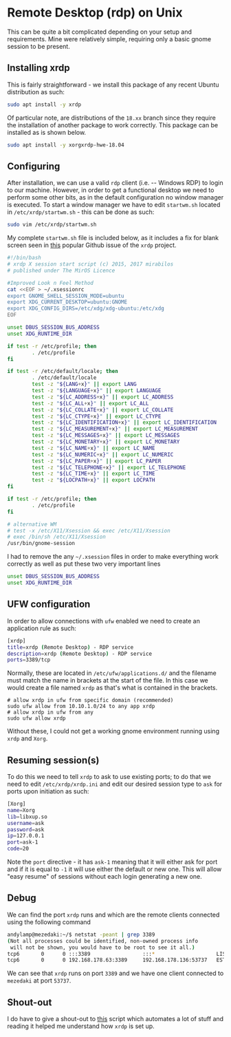 # Remote Desktop (rdp) on Unix

This can be quite a bit complicated depending on your setup and requirements. Mine were relatively simple, requiring
only a basic gnome session to be present.

## Installing xrdp

This is fairly straightforward - we install this package of any recent Ubuntu distribution as such:

```bash
sudo apt install -y xrdp
```

Of particular note, are distributions of the `18.xx` branch since they require the installation of another package to
work correctly. This package can be installed as is shown below.

```bash
sudo apt install -y xorgxrdp-hwe-18.04
```

## Configuring

After installation, we can use a valid `rdp` client (i.e. -- Windows RDP) to login to our machine. However, in order to
get a functional desktop we need to perform some other bits, as in the default configuration no window manager is
executed. To start a window manager we have to edit `startwm.sh` located in `/etc/xrdp/startwm.sh` - this can be done as
such:

```bash
sudo vim /etc/xrdp/startwm.sh
```

My complete `startwm.sh` file is included below, as it includes a fix for blank screen seen in [this][1] popular Github
issue of the `xrdp` project.

```bash
#!/bin/bash
# xrdp X session start script (c) 2015, 2017 mirabilos
# published under The MirOS Licence

#Improved Look n Feel Method
cat <<EOF > ~/.xsessionrc
export GNOME_SHELL_SESSION_MODE=ubuntu
export XDG_CURRENT_DESKTOP=ubuntu:GNOME
export XDG_CONFIG_DIRS=/etc/xdg/xdg-ubuntu:/etc/xdg
EOF

unset DBUS_SESSION_BUS_ADDRESS
unset XDG_RUNTIME_DIR

if test -r /etc/profile; then
        . /etc/profile
fi

if test -r /etc/default/locale; then
        . /etc/default/locale
        test -z "${LANG+x}" || export LANG
        test -z "${LANGUAGE+x}" || export LANGUAGE
        test -z "${LC_ADDRESS+x}" || export LC_ADDRESS
        test -z "${LC_ALL+x}" || export LC_ALL
        test -z "${LC_COLLATE+x}" || export LC_COLLATE
        test -z "${LC_CTYPE+x}" || export LC_CTYPE
        test -z "${LC_IDENTIFICATION+x}" || export LC_IDENTIFICATION
        test -z "${LC_MEASUREMENT+x}" || export LC_MEASUREMENT
        test -z "${LC_MESSAGES+x}" || export LC_MESSAGES
        test -z "${LC_MONETARY+x}" || export LC_MONETARY
        test -z "${LC_NAME+x}" || export LC_NAME
        test -z "${LC_NUMERIC+x}" || export LC_NUMERIC
        test -z "${LC_PAPER+x}" || export LC_PAPER
        test -z "${LC_TELEPHONE+x}" || export LC_TELEPHONE
        test -z "${LC_TIME+x}" || export LC_TIME
        test -z "${LOCPATH+x}" || export LOCPATH
fi

if test -r /etc/profile; then
        . /etc/profile
fi

# alternative WM
# test -x /etc/X11/Xsession && exec /etc/X11/Xsession
# exec /bin/sh /etc/X11/Xsession
/usr/bin/gnome-session
```

I had to remove the any `~/.xsession` files in order to make everything work correctly as well as put these two very
important lines

```bash
unset DBUS_SESSION_BUS_ADDRESS
unset XDG_RUNTIME_DIR
```

## UFW configuration

In order to allow connections with `ufw` enabled we need to create an application rule as such:

```bash
[xrdp]
title=xrdp (Remote Desktop) - RDP service
description=xrdp (Remote Desktop) - RDP service
ports=3389/tcp
```

Normally, these are located in `/etc/ufw/applications.d/` and the filename must match the name in brackets at the start
of the file. In this case we would create a file named `xrdp` as that's what is contained in the brackets.

```shell
# allow xrdp in ufw from specific domain (recommended)
sudo ufw allow from 10.10.1.0/24 to any app xrdp
# allow xrdp in ufw from any
sudo ufw allow xrdp
```

Without these, I could not get a working gnome environment running using `xrdp` and `Xorg`.

## Resuming session(s)

To do this we need to tell `xrdp` to ask to use existing ports; to do that we need to edit `/etc/xrdp/xrdp.ini` and edit
our desired session type to `ask` for ports upon initiation as such:

```bash
[Xorg]
name=Xorg
lib=libxup.so
username=ask
password=ask
ip=127.0.0.1
port=ask-1
code=20
```

Note the `port` directive - it has `ask-1` meaning that it will either ask for port and if it is equal to `-1` it will
use either the default or new one. This will allow "easy resume" of sessions without each login generating a new one.

## Debug

We can find the port `xrdp` runs and which are the remote clients connected using the following command

```bash
andylamp@mezedaki:~/$ netstat -peant | grep 3389
(Not all processes could be identified, non-owned process info
 will not be shown, you would have to be root to see it all.)
tcp6       0      0 :::3389                 :::*                    LISTEN      125        30711      -
tcp6       0      0 192.168.178.63:3389     192.168.178.136:53737   ESTABLISHED 125        2107639    -
```

We can see that `xrdp` runs on port `3389` and we have one client connected to `mezedaki` at port `53737`.

## Shout-out

I do have to give a shout-out to [this][2] script which automates a lot of stuff and reading it helped me understand
how `xrdp` is set up.

[1]: https://github.com/neutrinolabs/xrdp/issues/1358

[2]: https://www.c-nergy.be/downloads/xrdp-installer-1.1.zip

